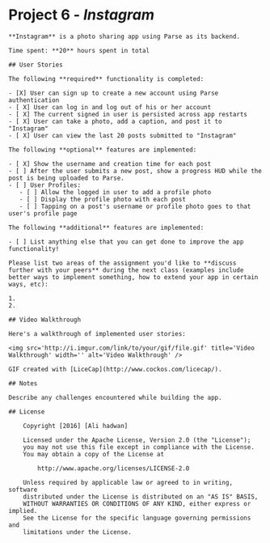 # Project 6 - *Instagram*

    **Instagram** is a photo sharing app using Parse as its backend.

    Time spent: **20** hours spent in total

    ## User Stories

    The following **required** functionality is completed:

    - [X] User can sign up to create a new account using Parse authentication
    - [ X] User can log in and log out of his or her account
    - [ X] The current signed in user is persisted across app restarts
    - [ X] User can take a photo, add a caption, and post it to "Instagram"
    - [ X] User can view the last 20 posts submitted to "Instagram"

    The following **optional** features are implemented:

    - [ X] Show the username and creation time for each post
    - [ ] After the user submits a new post, show a progress HUD while the post is being uploaded to Parse.
    - [ ] User Profiles:
       - [ ] Allow the logged in user to add a profile photo
       - [ ] Display the profile photo with each post
       - [ ] Tapping on a post's username or profile photo goes to that user's profile page

    The following **additional** features are implemented:

    - [ ] List anything else that you can get done to improve the app functionality!

    Please list two areas of the assignment you'd like to **discuss further with your peers** during the next class (examples include better ways to implement something, how to extend your app in certain ways, etc):

    1. 
    2. 

    ## Video Walkthrough 

    Here's a walkthrough of implemented user stories:

    <img src='http://i.imgur.com/link/to/your/gif/file.gif' title='Video Walkthrough' width='' alt='Video Walkthrough' />

    GIF created with [LiceCap](http://www.cockos.com/licecap/).

    ## Notes

    Describe any challenges encountered while building the app.

    ## License

        Copyright [2016] [Ali hadwan]

        Licensed under the Apache License, Version 2.0 (the "License");
        you may not use this file except in compliance with the License.
        You may obtain a copy of the License at

            http://www.apache.org/licenses/LICENSE-2.0

        Unless required by applicable law or agreed to in writing, software
        distributed under the License is distributed on an "AS IS" BASIS,
        WITHOUT WARRANTIES OR CONDITIONS OF ANY KIND, either express or implied.
        See the License for the specific language governing permissions and
        limitations under the License.